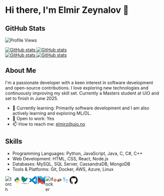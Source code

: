 # Hi there, I'm Elmir Zeynalov 👋
## GitHub Stats

![Profile Views](https://komarev.com/ghpvc/?username=Elmir-Zeynalov&color=blue)

<!-- Light Mode -->
<div align="left">
  <a href="https://github.com/anuraghazra/github-readme-stats#gh-light-mode-only">
    <img height=220 src="https://github-readme-stats.vercel.app/api?username=Elmir-Zeynalov&show_icons=true&theme=radical#gh-light-mode-only" alt="GitHub stats" />
    <img height=220 src="https://github-readme-stats.vercel.app/api/top-langs/?username=Elmir-Zeynalov&hide=jupyter%20notebook,html&layout=compact&langs_count=8&theme=transparent&size_weight=0.7&count_weight=0.3" alt="GitHub stats" />
  </a>
</div>

<!-- Dark Mode -->
<div align="left">
  <a href="https://github.com/anuraghazra/github-readme-stats#gh-dark-mode-only">
    <img height=220 src="https://github-readme-stats.vercel.app/api?username=Elmir-Zeynalov&show_icons=true&theme=radical&bg_color=000000#gh-dark-mode-only" alt="GitHub stats" />
    <img height=220 src="https://github-readme-stats.vercel.app/api/top-langs/?username=Elmir-Zeynalov&hide=jupyter%20notebook,html&layout=compact&langs_count=8&theme=transparent&size_weight=0.7&count_weight=0.3" alt="GitHub stats" />
  </a>
</a>
</div>



## About Me

I'm a passionate developer with a keen interest in software development and open-source contributions. I love exploring new technologies and continuously improving my skill set. 
Currently a Masters student at UiO and set to finish in June 2025.

- 🌱 Currently learning: Primarily software development and I am also actively learning and exploring ML/DL.
- 💼 Open to work: Yes
- 📫 How to reach me: [elmirz@uio.no](mailto:elmirz@uio.no)

## Skills

- Programming Languages: Python, JavaScript, Java, C, C#, C++
- Web Development: HTML, CSS, React, Node.js
- Databases: MySQL, SQL Server, CassandraDB, MongoDB
- Tools & Platforms: Git, Docker, AWS, Azure, Linux

<div class="row">
  <img align="left" alt="torch" width="26px" src="https://pytorch.org/assets/images/pytorch-logo.png" />
  <img align="left" alt="python" width="26px" src="https://raw.githubusercontent.com/github/explore/80688e429a7d4ef2fca1e82350fe8e3517d3494d/topics/python/python.png" />
  <img align="left" alt="latex" width="26px" src="https://raw.githubusercontent.com/github/explore/80688e429a7d4ef2fca1e82350fe8e3517d3494d/topics/latex/latex.png" />
  <img align="left" alt="Visual Studio Code" width="26px" src="https://raw.githubusercontent.com/github/explore/80688e429a7d4ef2fca1e82350fe8e3517d3494d/topics/visual-studio-code/visual-studio-code.png" />
  <img align="left" alt="nsis" width="26px" src="https://raw.githubusercontent.com/idleberg/nsis-logo/master/preview.png" />
  <img align="left" alt="docker" width="26px" src="https://cdn4.iconfinder.com/data/icons/logos-and-brands/512/97_Docker_logo_logos-512.png" />
  <img align="left" alt="Git" width="26px" src="https://raw.githubusercontent.com/github/explore/80688e429a7d4ef2fca1e82350fe8e3517d3494d/topics/git/git.png" />
  <img align="left" alt="Actions" width="26px" src="https://raw.githubusercontent.com/github/explore/2c7e603b797535e5ad8b4beb575ab3b7354666e1/topics/actions/actions.png" />
  <img align="left" alt="GitHub" width="26px" src="https://raw.githubusercontent.com/github/explore/78df643247d429f6cc873026c0622819ad797942/topics/github/github.png" />
</div>

<!--
## Projects

### [Project 1: Awesome Project](https://github.com/Elmir-Zeynalov/awesome-project)
A brief description of the project and what it aims to achieve.

### [Project 2: Cool Project](https://github.com/Elmir-Zeynalov/cool-project)
A brief description of the project and what it aims to achieve.
-->

<!--
## Connect with Me

- [LinkedIn](https://www.linkedin.com/in/elmir-zeynalov/)
- [Twitter](https://twitter.com/elmir_zeynalov)
- [Personal Website](https://elmirzeynalov.com)
-->


<!--
**Elmir-Zeynalov/Elmir-Zeynalov** is a ✨ _special_ ✨ repository because its `README.md` (this file) appears on your GitHub profile.

Here are some ideas to get you started:

- 🔭 I’m currently working on ...
- 🌱 I’m currently learning ...
- 👯 I’m looking to collaborate on ...
- 🤔 I’m looking for help with ...
- 💬 Ask me about ...
- 📫 How to reach me: ...
- 😄 Pronouns: ...
- ⚡ Fun fact: ...
-->

